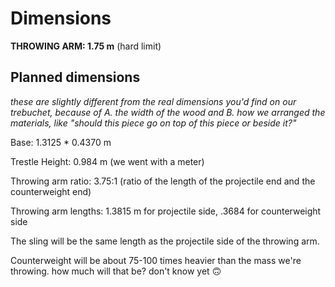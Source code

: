 # Dimensions

**THROWING ARM: 1.75 m** (hard limit)

## Planned dimensions

*these are slightly different from the real dimensions you'd find on our trebuchet, because of A. the width of the wood and B. how we arranged the materials, like
"should this piece go on top of this piece or beside it?"*

Base: 1.3125 \* 0.4370 m 

Trestle Height: 0.984 m (we went with a meter)

Throwing arm ratio: 3.75:1 (ratio of the length of the projectile end and the counterweight end)

Throwing arm lengths: 1.3815 m for projectile side, .3684 for counterweight side

The sling will be the same length as the projectile side of the throwing arm.

Counterweight will be about 75-100 times heavier than the mass we're throwing. how much will that be? don't know yet 🙃
